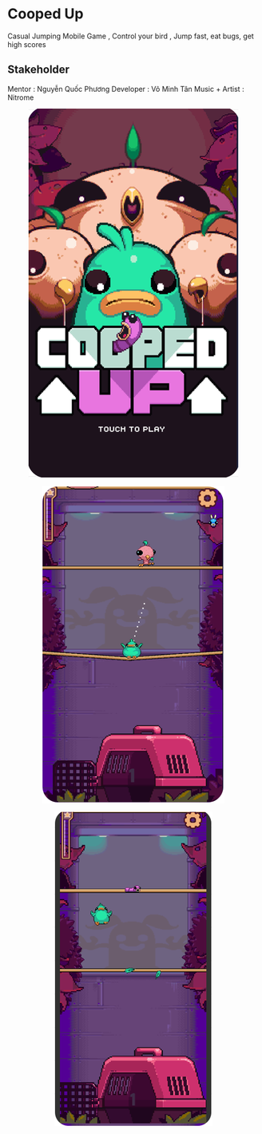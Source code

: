 # Cooped Up
Casual Jumping Mobile Game , Control your bird , Jump fast, eat bugs, get high scores

## Stakeholder

Mentor : Nguyễn Quốc Phương
Developer : Võ Minh Tân
Music + Artist : Nitrome


<p align="center">
  <img src="/Preview/demo1.png" />
</p>
<p align="center">
  <img src="/Preview/demo2.png" />
</p>
<p align="center">
  <img src="/Preview/demo3.png" />
</p>

